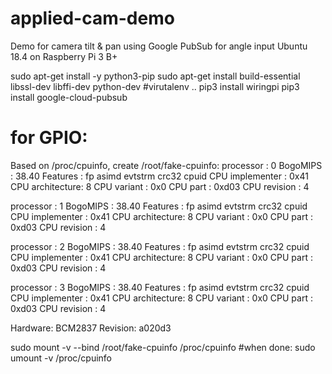 # applied-cam-demo
Demo for camera tilt & pan using Google PubSub for angle input
Ubuntu 18.4 on Raspberry Pi 3 B+

sudo apt-get install -y python3-pip
sudo apt-get install build-essential libssl-dev libffi-dev python-dev
#virutalenv ..
pip3 install wiringpi
pip3 install google-cloud-pubsub

# for GPIO:
Based on /proc/cpuinfo, create /root/fake-cpuinfo:
processor       : 0
BogoMIPS        : 38.40
Features        : fp asimd evtstrm crc32 cpuid
CPU implementer : 0x41
CPU architecture: 8
CPU variant     : 0x0
CPU part        : 0xd03
CPU revision    : 4

processor       : 1
BogoMIPS        : 38.40
Features        : fp asimd evtstrm crc32 cpuid
CPU implementer : 0x41
CPU architecture: 8
CPU variant     : 0x0
CPU part        : 0xd03
CPU revision    : 4

processor       : 2
BogoMIPS        : 38.40
Features        : fp asimd evtstrm crc32 cpuid
CPU implementer : 0x41
CPU architecture: 8
CPU variant     : 0x0
CPU part        : 0xd03
CPU revision    : 4

processor       : 3
BogoMIPS        : 38.40
Features        : fp asimd evtstrm crc32 cpuid
CPU implementer : 0x41
CPU architecture: 8
CPU variant     : 0x0
CPU part        : 0xd03
CPU revision    : 4

Hardware: BCM2837
Revision: a020d3

sudo mount -v --bind /root/fake-cpuinfo /proc/cpuinfo
#when done:
sudo umount -v /proc/cpuinfo